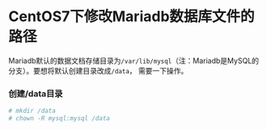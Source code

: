 CentOS7下修改Mariadb数据库文件的路径
=====================================
Mariadb默认的数据文档存储目录为`/var/lib/mysql`（注：Mariadb是MySQL的分支）。要想将默认创建目录改成`/data`，
需要一下操作。

### 创建/data目录
```powershell
# mkdir /data
# chown -R mysql:mysql /data
```
